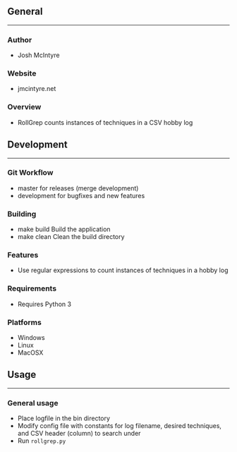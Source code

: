 ## General
____________

### Author
* Josh McIntyre

### Website
* jmcintyre.net

### Overview
* RollGrep counts instances of techniques in a CSV hobby log

## Development
________________

### Git Workflow
* master for releases (merge development)
* development for bugfixes and new features

### Building
* make build
Build the application
* make clean
Clean the build directory

### Features
* Use regular expressions to count instances of techniques in a hobby log

### Requirements
* Requires Python 3

### Platforms
* Windows
* Linux
* MacOSX

## Usage
____________

### General usage
* Place logfile in the bin directory
* Modify config file with constants for log filename, desired techniques, and CSV header (column) to search under
* Run `rollgrep.py`


